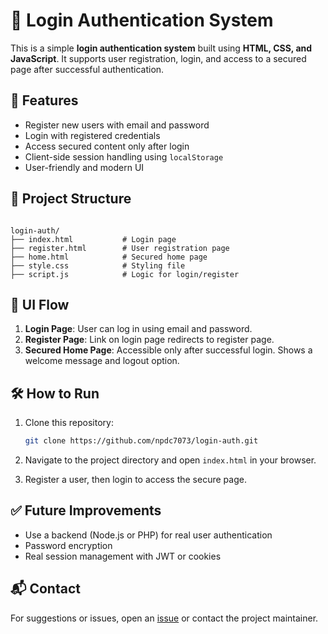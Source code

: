# 🔐 Login Authentication System

This is a simple **login authentication system** built using **HTML, CSS, and JavaScript**. It supports user registration, login, and access to a secured page after successful authentication.

## 🚀 Features

- Register new users with email and password
- Login with registered credentials
- Access secured content only after login
- Client-side session handling using `localStorage`
- User-friendly and modern UI

## 📁 Project Structure

```

login-auth/
├── index.html           # Login page
├── register.html        # User registration page
├── home.html            # Secured home page
├── style.css            # Styling file
├── script.js            # Logic for login/register

````

## 🎨 UI Flow

1. **Login Page**: User can log in using email and password.
2. **Register Page**: Link on login page redirects to register page.
3. **Secured Home Page**: Accessible only after successful login. Shows a welcome message and logout option.

## 🛠️ How to Run

1. Clone this repository:
   ```bash
   git clone https://github.com/npdc7073/login-auth.git

2. Navigate to the project directory and open `index.html` in your browser.

3. Register a user, then login to access the secure page.

## ✅ Future Improvements

* Use a backend (Node.js or PHP) for real user authentication
* Password encryption
* Real session management with JWT or cookies

## 📬 Contact

For suggestions or issues, open an [issue](https://github.com/npdc7073/login-auth/issues) or contact the project maintainer.
